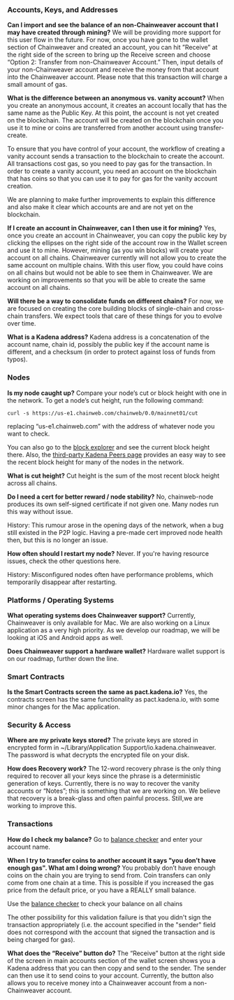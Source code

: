 ### **Accounts, Keys, and Addresses**

**Can I import and see the balance of an non-Chainweaver account that I may have created through mining?**
We will be providing more support for this user flow in the future. For now, once you have gone to the wallet section of Chainweaver and created an account, you can hit ”Receive” at the right side of the screen to bring up the Receive screen and choose “Option 2: Transfer from non-Chainweaver Account.” Then, input details of your non-Chainweaver account and receive the money from that account into the Chainweaver account. Please note that this transaction will charge a small amount of gas.

**What is the difference between an anonymous vs. vanity account?**
When you create an anonymous account, it creates an account locally that has the same name as the Public Key.  At this point, the account is not yet created on the blockchain. The account will be created on the blockchain once you use it to mine or coins are transferred from another account using transfer-create.

To ensure that you have control of your account, the workflow of creating a vanity account sends a transaction to the blockchain to create the account. All transactions cost gas, so you need to pay gas for the transaction.  In order to create a vanity account, you need an account on the blockchain that has coins so that you can use it to pay for gas for the vanity account creation.

We are planning to make further improvements to explain this difference  and also make it clear which accounts are and are not yet on the blockchain.

**If I create an account in Chainweaver, can I then use it for mining?**
Yes, once you create an account in Chainweaver, you can copy the public key by clicking the ellipses on the right side of the account row in the Wallet screen and use it to mine. However, mining (as you win blocks) will create your account on all chains. Chainweaver currently will not allow you to create the same account on multiple chains. With this user flow, you could have coins on all chains but would not be able to see them in Chainweaver. We are working on improvements so that you will be able to create the same account on all chains.

**Will there be a way to consolidate funds on different chains?**
For now, we are focused on creating the core building blocks of single-chain and cross-chain transfers. We expect tools that care of these things for you to evolve over time.

**What is a Kadena address?**
Kadena address is a concatenation of the account name, chain id, possibly the public key if the account name is different, and a checksum (in order to protect against loss of funds from typos).


### **Nodes**

**Is my node caught up?**
Compare your node’s cut or block height with one in the network.  To get a node’s cut height, run the following command: 

```curl -s https://us-e1.chainweb.com/chainweb/0.0/mainnet01/cut```

replacing “us-e1.chainweb.com” with the address of whatever node you want to check.

You can also go to the [block explorer](https://explorer.chainweb.com/) and see the current block height there.  Also, the [third-party Kadena Peers page](https://kadena.banteg.xyz/peers) provides an easy way to see the recent block height for many of the nodes in the network.

**What is cut height?**
Cut height is the sum of the most recent block height across all chains.

**Do I need a cert for better reward / node stability?**
No, chainweb-node produces its own self-signed certificate if not given one. Many nodes run this way without issue.

History: This rumour arose in the opening days of the network, when a bug still existed in the P2P logic. Having a pre-made cert improved node health then, but this is no longer an issue.

**How often should I restart my node?**
Never. If you're having resource issues, check the other questions here.

History: Misconfigured nodes often have performance problems, which temporarily disappear after restarting.


### **Platforms / Operating Systems**

**What operating systems does Chainweaver support?**
Currently, Chainweaver is only available for Mac. We are also working on a Linux application as a very high priority.  As we develop our roadmap, we will be looking at iOS and Android apps as well.

**Does Chainweaver support a hardware wallet?**
Hardware wallet support is on our roadmap, further down the line.

### **Smart Contracts**

**Is the Smart Contracts screen the same as pact.kadena.io?**
Yes, the contracts screen has the same functionality as pact.kadena.io, with some minor changes for the Mac application.


### **Security & Access**

**Where are my private keys stored?**
The private keys are stored in encrypted form in ~/Library/Application Support/io.kadena.chainweaver. The password is what decrypts the encrypted file on your disk.

**How does Recovery work?**
The 12-word recovery phrase is the only thing required to recover all your keys since the phrase is a deterministic generation of keys. Currently, there is no way to recover the vanity accounts or “Notes”; this is something that we are working on. We believe that recovery is a break-glass and often painful process. Still,we are working to improve this.


### **Transactions**

**How do I check my balance?**
Go to [balance checker](https://balance.chainweb.com/) and enter your account name.

**When I try to transfer coins to another account it says "you don’t have enough gas". What am I doing wrong?**
You probably don’t have enough coins on the chain you are trying to send from.  Coin transfers can only come from one chain at a time.  This is possible if you increased the gas price from the default price, or you have a REALLY small balance. 

Use the [balance checker](https://balance.chainweb.com/) to check your balance on all chains

The other possibility for this validation failure is that you didn't sign the transaction appropriately (i.e. the account specified in the "sender" field does not correspond with the account that signed the transaction and is being charged for gas).

**What does the “Receive” button do?**
The “Receive” button at the right side of the screen in main accounts section of the wallet screen shows you a Kadena address that you can then copy and send to the sender. The sender can then use it to send coins to your account. Currently, the button also allows you to receive money into a Chainweaver account from a non-Chainweaver account. 